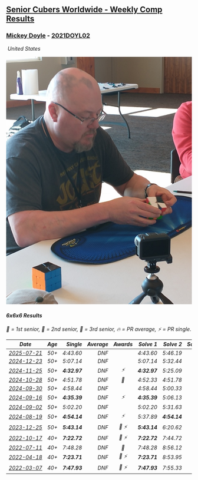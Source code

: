 <style>table {white-space: nowrap;}</style>
<link rel="stylesheet" type="text/css" href="/scw-comp/css/flags.css" />

## [Senior Cubers Worldwide - Weekly Comp Results](/scw-comp/results/)
### [Mickey Doyle](README.md) - [2021DOYL02](https://www.worldcubeassociation.org/persons/2021DOYL02?event=666)

<i class="flag flag-US" />&nbsp;United States

![Mickey Doyle](1644595509.jpg)

#### 6x6x6 Results

<span style="white-space: nowrap;">🥇 = 1st senior</span>, <span style="white-space: nowrap;">🥈 = 2nd senior</span>, <span style="white-space: nowrap;">🥉 = 3rd senior</span>, <span style="white-space: nowrap;">🔥 = PR average</span>, <span style="white-space: nowrap;">⚡ = PR single</span>.

| Date | Age | Single | Average | Awards | Solve 1 | Solve 2 | Solve 3 | Video |
| :--: | :--: | --: | --: | :--: | --: | --: | --: | :-- |
| [2025-07-21](../../results/2025-07-21/666.md) | 50+ | 4:43.60 | DNF |  | 4:43.60 | 5:46.19 | DNS | [Desktop](https://www.facebook.com/events/1282615073570085/permalink/1293573392474253) / [Mobile](https://m.facebook.com/events/1282615073570085?view=permalink&id=1293573392474253) |
| [2024-12-23](../../results/2024-12-23/666.md) | 50+ | 5:07.14 | DNF |  | 5:07.14 | 5:32.44 | DNS | [Desktop](https://www.facebook.com/events/611146718114819/permalink/620251187204372) / [Mobile](https://m.facebook.com/events/611146718114819?view=permalink&id=620251187204372) |
| [2024-11-25](../../results/2024-11-25/666.md) | 50+ | **4:32.97** | DNF | ⚡ | **4:32.97** | 5:25.09 | DNS | [Desktop](https://www.facebook.com/events/568276315811932/permalink/577572214882342) / [Mobile](https://m.facebook.com/events/568276315811932?view=permalink&id=577572214882342) |
| [2024-10-28](../../results/2024-10-28/666.md) | 50+ | 4:51.78 | DNF | 🥉 | 4:52.33 | 4:51.78 | DNS | [Desktop](https://www.facebook.com/events/1343692439829519/permalink/1352544168944346) / [Mobile](https://m.facebook.com/events/1343692439829519?view=permalink&id=1352544168944346) |
| [2024-09-30](../../results/2024-09-30/666.md) | 50+ | 4:58.44 | DNF |  | 4:58.44 | 5:00.33 | DNS | [Desktop](https://www.facebook.com/events/1448319499191380/permalink/1455662275123769) / [Mobile](https://m.facebook.com/events/1448319499191380?view=permalink&id=1455662275123769) |
| [2024-09-16](../../results/2024-09-16/666.md) | 50+ | **4:35.39** | DNF | ⚡ | **4:35.39** | 5:06.13 | DNS | [Desktop](https://www.facebook.com/events/1169142974162460/permalink/1177353096674781) / [Mobile](https://m.facebook.com/events/1169142974162460?view=permalink&id=1177353096674781) |
| [2024-09-02](../../results/2024-09-02/666.md) | 50+ | 5:02.20 | DNF |  | 5:02.20 | 5:31.63 | DNS | [Desktop](https://www.facebook.com/events/496466003310019/permalink/506191785670774) / [Mobile](https://m.facebook.com/events/496466003310019?view=permalink&id=506191785670774) |
| [2024-08-19](../../results/2024-08-19/666.md) | 50+ | **4:54.14** | DNF | ⚡ | 5:37.89 | **4:54.14** | DNS | [Desktop](https://www.facebook.com/events/969856414942868/permalink/977477630847413) / [Mobile](https://m.facebook.com/events/969856414942868?view=permalink&id=977477630847413) |
| [2023-12-25](../../results/2023-12-25/666.md) | 50+ | **5:43.14** | DNF | 🥈 ⚡ | **5:43.14** | 6:20.62 | DNS | [Desktop](https://www.facebook.com/events/349610014457902/permalink/356702320415338) / [Mobile](https://m.facebook.com/events/349610014457902?view=permalink&id=356702320415338) |
| [2022-10-17](../../results/2022-10-17/666.md) | 40+ | **7:22.72** | DNF | 🥉 ⚡ | **7:22.72** | 7:44.72 | DNS | [Desktop](https://www.facebook.com/events/5873184052742514/permalink/5912987828762136) / [Mobile](https://m.facebook.com/events/5873184052742514?view=permalink&id=5912987828762136) |
| [2022-07-11](../../results/2022-07-11/666.md) | 40+ | 7:48.28 | DNF | 🥇 | 7:48.28 | 8:56.12 | DNS | [Desktop](https://www.facebook.com/events/443186990742814/permalink/451647826563397) / [Mobile](https://m.facebook.com/events/443186990742814?view=permalink&id=451647826563397) |
| [2022-04-18](../../results/2022-04-18/666.md) | 40+ | **7:23.71** | DNF | 🥈 ⚡ | **7:23.71** | 8:53.95 | DNS | [Desktop](https://www.facebook.com/events/651121915952604/permalink/659419248456204) / [Mobile](https://m.facebook.com/events/651121915952604?view=permalink&id=659419248456204) |
| [2022-03-07](../../results/2022-03-07/666.md) | 40+ | **7:47.93** | DNF | 🥇 ⚡ | **7:47.93** | 7:55.33 | DNF | [Desktop](https://www.facebook.com/events/535512814493645/permalink/543015387076721) / [Mobile](https://m.facebook.com/events/535512814493645?view=permalink&id=543015387076721) |


<!-- Global site tag (gtag.js) - Google Analytics -->
<script async src="https://www.googletagmanager.com/gtag/js?id=UA-86348435-3"></script>
<script>window.dataLayer = window.dataLayer || []; function gtag() {dataLayer.push(arguments);} gtag('js', new Date()); gtag('config', 'UA-86348435-3');</script>
